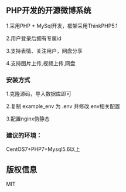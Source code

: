 ## **PHP开发的开源微博系统**

1.采用PHP + MySql开发，框架采用ThinkPHP5.1

2.用户登录后拥有专属id

3.支持表情、关注用户，网盘分享

4.支持图片上传,视频上传,网盘

### **安装方式**

1.克隆源码，导入数据库即可

2.复制 example_env 为 .env 并修改.env相关配置

3.配置nginx伪静态

### **建议的环境：**

CentOS7+PHP7+Mysql5.6以上

## 版权信息

MIT